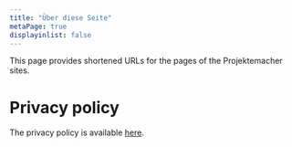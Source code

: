 ```yaml
---
title: "Über diese Seite"
metaPage: true
displayinlist: false
---
```


This page provides shortened URLs for the pages of the Projektemacher sites.

# Privacy policy

The privacy policy is available [here](/privacy).
